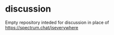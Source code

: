 # discussion
Empty repository inteded for discussion in place of https://spectrum.chat/jseverywhere
